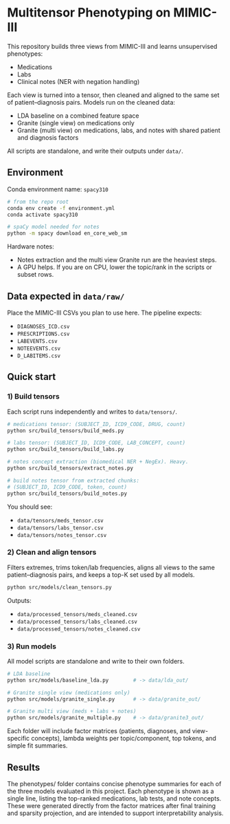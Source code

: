# Multitensor Phenotyping on MIMIC-III

This repository builds three views from MIMIC-III and learns unsupervised phenotypes:

- Medications
- Labs
- Clinical notes (NER with negation handling)

Each view is turned into a tensor, then cleaned and aligned to the same set of patient–diagnosis pairs. Models run on the cleaned data:

- LDA baseline on a combined feature space
- Granite (single view) on medications only
- Granite (multi view) on medications, labs, and notes with shared patient and diagnosis factors

All scripts are standalone, and write their outputs under `data/`.


## Environment

Conda environment name: `spacy310`

```bash
# from the repo root
conda env create -f environment.yml
conda activate spacy310

# spaCy model needed for notes
python -m spacy download en_core_web_sm
```

Hardware notes:
- Notes extraction and the multi view Granite run are the heaviest steps.
- A GPU helps. If you are on CPU, lower the topic/rank in the scripts or subset rows.


## Data expected in `data/raw/`

Place the MIMIC-III CSVs you plan to use here. The pipeline expects:

- `DIAGNOSES_ICD.csv`
- `PRESCRIPTIONS.csv`
- `LABEVENTS.csv`
- `NOTEEVENTS.csv`
- `D_LABITEMS.csv`


## Quick start

### 1) Build tensors

Each script runs independently and writes to `data/tensors/`.

```bash
# medications tensor: (SUBJECT_ID, ICD9_CODE, DRUG, count)
python src/build_tensors/build_meds.py

# labs tensor: (SUBJECT_ID, ICD9_CODE, LAB_CONCEPT, count)
python src/build_tensors/build_labs.py

# notes concept extraction (biomedical NER + NegEx). Heavy.
python src/build_tensors/extract_notes.py

# build notes tensor from extracted chunks:
# (SUBJECT_ID, ICD9_CODE, token, count)
python src/build_tensors/build_notes.py
```

You should see:
- `data/tensors/meds_tensor.csv`
- `data/tensors/labs_tensor.csv`
- `data/tensors/notes_tensor.csv`

### 2) Clean and align tensors

Filters extremes, trims token/lab frequencies, aligns all views to the same patient–diagnosis pairs, and keeps a top-K set used by all models.

```bash
python src/models/clean_tensors.py
```

Outputs:
- `data/processed_tensors/meds_cleaned.csv`
- `data/processed_tensors/labs_cleaned.csv`
- `data/processed_tensors/notes_cleaned.csv`

### 3) Run models

All model scripts are standalone and write to their own folders.

```bash
# LDA baseline
python src/models/baseline_lda.py        # -> data/lda_out/

# Granite single view (medications only)
python src/models/granite_single.py      # -> data/granite_out/

# Granite multi view (meds + labs + notes)
python src/models/granite_multiple.py    # -> data/granite3_out/
```

Each folder will include factor matrices (patients, diagnoses, and view-specific concepts), lambda weights per topic/component, top tokens, and simple fit summaries.

## Results
The phenotypes/ folder contains concise phenotype summaries for each of the three models evaluated in this project. Each phenotype is shown as a single line, listing the top-ranked medications, lab tests, and note concepts. These were generated directly from the factor matrices after final training and sparsity projection, and are intended to support interpretability analysis.
